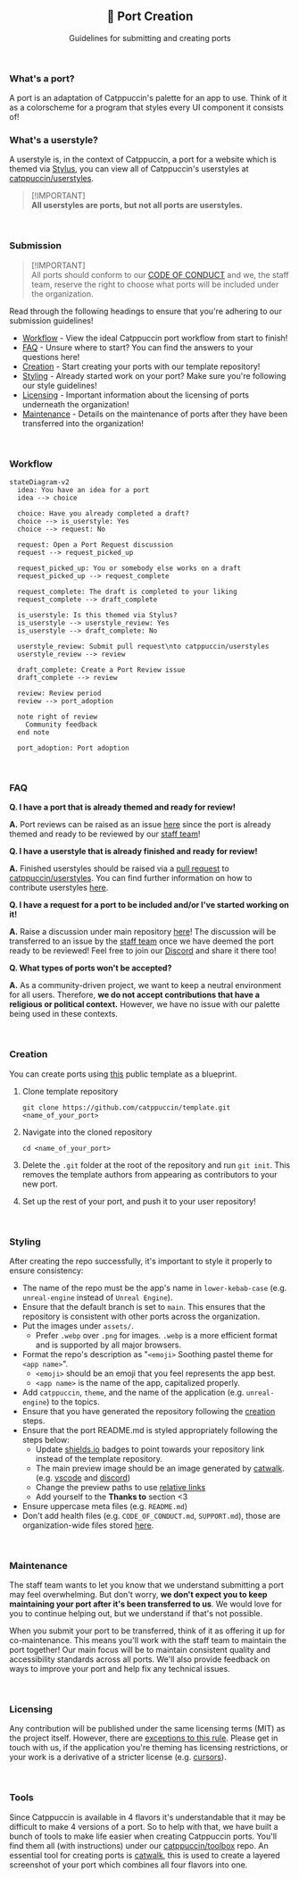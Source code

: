 <p align="center">
  <h2 align="center">🧱 Port Creation</h2>
</p>

<p align="center">
	Guidelines for submitting and creating ports
</p>

&nbsp;

### What's a port?

A port is an adaptation of Catppuccin's palette for an app to use. Think of it
as a colorscheme for a program that styles every UI component it consists of!

### What's a userstyle?

A userstyle is, in the context of Catppuccin, a port for a website which is themed
via [Stylus](https://github.com/openstyles/stylus), you can view all of Catppuccin's
userstyles at [catppuccin/userstyles](https://github.com/catppuccin/userstyles).

> [!IMPORTANT]<br> 
> **All userstyles are ports, but not all ports are userstyles.**

&nbsp;

### Submission

> [!IMPORTANT]<br>
> All ports should conform to our
> [CODE OF CONDUCT](https://github.com/catppuccin/.github/blob/main/CODE_OF_CONDUCT.md)
> and we, the staff team, reserve the right to choose what ports will be
> included under the organization.

Read through the following headings to ensure that you're adhering to our
submission guidelines!

- [Workflow](#workflow) - View the ideal Catppuccin port workflow from start to
  finish!
- [FAQ](#faq) - Unsure where to start? You can find the answers to your
  questions here!
- [Creation](#creation) - Start creating your ports with our template
  repository!
- [Styling](#styling) - Already started work on your port? Make sure you're
  following our style guidelines!
- [Licensing](#licensing) - Important information about the licensing of ports
  underneath the organization!
- [Maintenance](#maintenance) - Details on the maintenance of ports after they
  have been transferred into the organization!

&nbsp;

### Workflow

```mermaid
stateDiagram-v2
  idea: You have an idea for a port
  idea --> choice

  choice: Have you already completed a draft?
  choice --> is_userstyle: Yes
  choice --> request: No

  request: Open a Port Request discussion
  request --> request_picked_up
  
  request_picked_up: You or somebody else works on a draft
  request_picked_up --> request_complete

  request_complete: The draft is completed to your liking
  request_complete --> draft_complete

  is_userstyle: Is this themed via Stylus?
  is_userstyle --> userstyle_review: Yes
  is_userstyle --> draft_complete: No

  userstyle_review: Submit pull request\nto catppuccin/userstyles
  userstyle_review --> review
  
  draft_complete: Create a Port Review issue
  draft_complete --> review

  review: Review period
  review --> port_adoption

  note right of review
    Community feedback
  end note

  port_adoption: Port adoption
```

&nbsp;

### FAQ

**Q. I have a port that is already themed and ready for review!**

**A.** Port reviews can be raised as an issue
[here](https://github.com/catppuccin/catppuccin/issues/new?assignees=&template=port+review.yml&title=Name+of+the+application%2Ftool%2Fwebsite%2Fetc.)
since the port is already themed and ready to be reviewed by our
[staff team](https://github.com/catppuccin/community/#current-structure)!

**Q. I have a userstyle that is already finished and ready for review!**

**A.** Finished userstyles should be raised via a [pull request](https://github.com/catppuccin/userstyles/compare)
to [catppuccin/userstyles](https://github.com/catppuccin/userstyles/compare). You can find further information on
how to contribute userstyles [here](https://github.com/catppuccin/userstyles/blob/main/docs/userstyle-creation.md).

**Q. I have a request for a port to be included and/or I've started working on it!**

**A.** Raise a discussion under main repository
[here](https://github.com/catppuccin/catppuccin/discussions/new?category=port-requests)!
The discussion will be transferred to an issue by the
[staff team](https://github.com/catppuccin/community/#current-structure) once we
have deemed the port ready to be reviewed! Feel free to join our
[Discord](https://discord.com/servers/catppuccin-907385605422448742) and share it there too!

**Q. What types of ports won't be accepted?**

**A.** As a community-driven project, we want to keep a neutral environment for
all users. Therefore, **we do not accept contributions that have a religious or
political context.** However, we have no issue with our palette being used in
these contexts.

&nbsp;

### Creation

You can create ports using [this](https://github.com/catppuccin/template) public
template as a blueprint.

1. Clone template repository

   ```
   git clone https://github.com/catppuccin/template.git <name_of_your_port>
   ```

2. Navigate into the cloned repository

   ```
   cd <name_of_your_port>
   ```

3. Delete the `.git` folder at the root of the repository and run `git init`. This removes the template authors from appearing as contributors to your new port.

4. Set up the rest of your port, and push it to your user repository!

&nbsp;

### Styling

After creating the repo successfully, it's important to style it properly to
ensure consistency:

- The name of the repo must be the app's name in `lower-kebab-case` (e.g.
  `unreal-engine` instead of `Unreal Engine`).
- Ensure that the default branch is set to `main`. This ensures that the
  repository is consistent with other ports across the organization.
- Put the images under `assets/`.
  - Prefer `.webp` over `.png` for images. `.webp` is a more efficient format and is supported by all major browsers.
- Format the repo's description as "`<emoji>` Soothing pastel theme for
  `<app name>`".
  - `<emoji>` should be an emoji that you feel represents the app best.
  - `<app name>` is the name of the app, capitalized properly.
- Add `catppuccin`, `theme`, and the name of the application (e.g.
  `unreal-engine`) to the topics.
- Ensure that you have generated the repository following the
  [creation](#creation) steps.
- Ensure that the port README.md is styled appropriately following the steps
  below:
  - Update [shields.io](https://shields.io/) badges to point towards your
    repository link instead of the template repository.
  - The main preview image should be an image generated by
    [catwalk](https://github.com/catppuccin/toolbox#-catwalk). (e.g.
    [vscode](https://github.com/catppuccin/vscode#catppuccin-for-vscode) and
    [discord](https://github.com/catppuccin/discord#catppuccin-for-discord))
  - Change the preview paths to use [relative links](https://github.blog/2013-01-31-relative-links-in-markup-files/)
  - Add yourself to the **Thanks to** section \<3
- Ensure uppercase meta files (e.g. `README.md`)
- Don't add health files (e.g. `CODE_OF_CONDUCT.md`, `SUPPORT.md`), those are
  organization-wide files stored [here](https://github.com/catppuccin/.github).

&nbsp;

### Maintenance

The staff team wants to let you know that we understand submitting a port may
feel overwhelming. But don't worry, **we don't expect you to keep maintaining
your port after it's been transferred to us**. We would love for you to continue
helping out, but we understand if that's not possible.

When you submit your port to be transferred, think of it as offering it up for
co-maintenance. This means you'll work with the staff team to maintain the port
together! Our main focus will be to maintain consistent quality and
accessibility standards across all ports. We'll also provide feedback on ways to
improve your port and help fix any technical issues.

&nbsp;

### Licensing

Any contribution will be published under the same licensing terms (MIT) as the
project itself. However, there are
[exceptions to this rule](https://github.com/search?q=org%3Acatppuccin+-license%3Amit).
Please get in touch with us, if the application you're theming has licensing
restrictions, or your work is a derivative of a stricter license (e.g.
[cursors](https://github.com/catppuccin/cursors#info)).

&nbsp;

### Tools

Since Catppuccin is available in 4 flavors it's understandable that it may be
difficult to make 4 versions of a port. So to help with that, we have built a
bunch of tools to make life easier when creating Catppuccin ports. You'll find
them all (with instructions) under our
[catppuccin/toolbox](https://github.com/catppuccin/toolbox) repo. An essential
tool for creating ports is
[catwalk](https://github.com/catppuccin/toolbox#-catwalk), this is used to create
a layered screenshot of your port which combines all four flavors into one.
